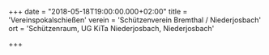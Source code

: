 +++
date = "2018-05-18T19:00:00.000+02:00"
title = 'Vereinspokalschießen'
verein = 'Schützenverein Bremthal / Niederjosbach'
ort = 'Schützenraum, UG KiTa Niederjosbach, Niederjosbach'

+++

      